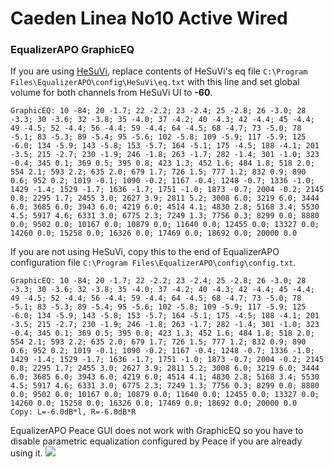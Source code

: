 # Caeden Linea No10 Active Wired
### EqualizerAPO GraphicEQ
If you are using [HeSuVi](https://sourceforge.net/projects/hesuvi/), replace contents of HeSuVi's eq file `C:\Program Files\EqualizerAPO\config\HeSuVi\eq.txt` with this line and set global volume for both channels from HeSuVi UI to **-60**.
```
GraphicEQ: 10 -84; 20 -1.7; 22 -2.2; 23 -2.4; 25 -2.8; 26 -3.0; 28 -3.3; 30 -3.6; 32 -3.8; 35 -4.0; 37 -4.2; 40 -4.3; 42 -4.4; 45 -4.4; 49 -4.5; 52 -4.4; 56 -4.4; 59 -4.4; 64 -4.5; 68 -4.7; 73 -5.0; 78 -5.1; 83 -5.3; 89 -5.4; 95 -5.6; 102 -5.8; 109 -5.9; 117 -5.9; 125 -6.0; 134 -5.9; 143 -5.8; 153 -5.7; 164 -5.1; 175 -4.5; 188 -4.1; 201 -3.5; 215 -2.7; 230 -1.9; 246 -1.8; 263 -1.7; 282 -1.4; 301 -1.0; 323 -0.4; 345 0.1; 369 0.5; 395 0.8; 423 1.3; 452 1.6; 484 1.8; 518 2.0; 554 2.1; 593 2.2; 635 2.0; 679 1.7; 726 1.5; 777 1.2; 832 0.9; 890 0.6; 952 0.2; 1019 -0.1; 1090 -0.2; 1167 -0.4; 1248 -0.7; 1336 -1.0; 1429 -1.4; 1529 -1.7; 1636 -1.7; 1751 -1.0; 1873 -0.7; 2004 -0.2; 2145 0.8; 2295 1.7; 2455 3.0; 2627 3.9; 2811 5.2; 3008 6.0; 3219 6.0; 3444 6.0; 3685 6.0; 3943 6.0; 4219 6.0; 4514 4.1; 4830 2.8; 5168 3.4; 5530 4.5; 5917 4.6; 6331 3.0; 6775 2.3; 7249 1.3; 7756 0.3; 8299 0.0; 8880 0.0; 9502 0.0; 10167 0.0; 10879 0.0; 11640 0.0; 12455 0.0; 13327 0.0; 14260 0.0; 15258 0.0; 16326 0.0; 17469 0.0; 18692 0.0; 20000 0.0
```
If you are not using HeSuVi, copy this to the end of EqualizerAPO configuration file `C:\Program Files\EqualizerAPO\config\config.txt`.
```
GraphicEQ: 10 -84; 20 -1.7; 22 -2.2; 23 -2.4; 25 -2.8; 26 -3.0; 28 -3.3; 30 -3.6; 32 -3.8; 35 -4.0; 37 -4.2; 40 -4.3; 42 -4.4; 45 -4.4; 49 -4.5; 52 -4.4; 56 -4.4; 59 -4.4; 64 -4.5; 68 -4.7; 73 -5.0; 78 -5.1; 83 -5.3; 89 -5.4; 95 -5.6; 102 -5.8; 109 -5.9; 117 -5.9; 125 -6.0; 134 -5.9; 143 -5.8; 153 -5.7; 164 -5.1; 175 -4.5; 188 -4.1; 201 -3.5; 215 -2.7; 230 -1.9; 246 -1.8; 263 -1.7; 282 -1.4; 301 -1.0; 323 -0.4; 345 0.1; 369 0.5; 395 0.8; 423 1.3; 452 1.6; 484 1.8; 518 2.0; 554 2.1; 593 2.2; 635 2.0; 679 1.7; 726 1.5; 777 1.2; 832 0.9; 890 0.6; 952 0.2; 1019 -0.1; 1090 -0.2; 1167 -0.4; 1248 -0.7; 1336 -1.0; 1429 -1.4; 1529 -1.7; 1636 -1.7; 1751 -1.0; 1873 -0.7; 2004 -0.2; 2145 0.8; 2295 1.7; 2455 3.0; 2627 3.9; 2811 5.2; 3008 6.0; 3219 6.0; 3444 6.0; 3685 6.0; 3943 6.0; 4219 6.0; 4514 4.1; 4830 2.8; 5168 3.4; 5530 4.5; 5917 4.6; 6331 3.0; 6775 2.3; 7249 1.3; 7756 0.3; 8299 0.0; 8880 0.0; 9502 0.0; 10167 0.0; 10879 0.0; 11640 0.0; 12455 0.0; 13327 0.0; 14260 0.0; 15258 0.0; 16326 0.0; 17469 0.0; 18692 0.0; 20000 0.0
Copy: L=-6.0dB*l, R=-6.0dB*R
```
EqualizerAPO Peace GUI does not work with GraphicEQ so you have to disable parametric equalization configured by Peace if you are already using it.
![](https://raw.githubusercontent.com/jaakkopasanen/AutoEq/master/results/SBAF-Serious/innerfidelity/onear/Caeden%20Linea%20No10%20Active%20Wired/Caeden%20Linea%20No10%20Active%20Wired.png)
